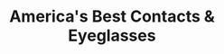 ---
title: "America's Best Contacts & Eyeglasses"
url: /valparaiso/americas-best-contacts-and-eyeglasses/
shop: optician
---
